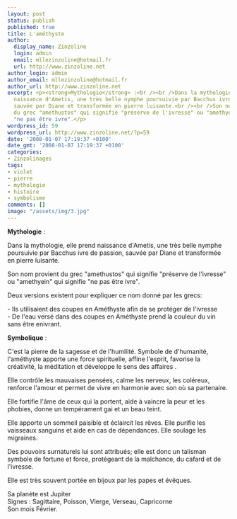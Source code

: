 ```yaml
---
layout: post
status: publish
published: true
title: L'améthyste
author:
  display_name: Zinzoline
  login: admin
  email: mllezinzoline@hotmail.fr
  url: http://www.zinzoline.net
author_login: admin
author_email: mllezinzoline@hotmail.fr
author_url: http://www.zinzoline.net
excerpt: <p><strong>Mythologie</strong> :<br /><br />Dans la mythologie, elle prend
  naissance d'Ametis, une très belle nymphe poursuivie par Bacchus ivre de passion,
  sauvée par Diane et transformée en pierre luisante.<br /><br />Son nom provient
  du grec "amethustos" qui signifie "préserve de l'ivresse" ou "amethyein" qui signifie
  "ne pas être ivre".</p>
wordpress_id: 59
wordpress_url: http://www.zinzoline.net/?p=59
date: '2008-01-07 17:19:37 +0100'
date_gmt: '2008-01-07 17:19:37 +0100'
categories:
- Zinzolinages
tags:
- violet
- pierre
- mythologie
- histoire
- symbolisme
comments: []
image: "/assets/img/3.jpg"
---
```

<p style="text-align: justify;"><strong>Mythologie</strong> :</p>
<p>Dans la mythologie, elle prend naissance d'Ametis, une très belle nymphe poursuivie par Bacchus ivre de passion, sauvée par Diane et transformée en pierre luisante.</p>
<p>Son nom provient du grec "amethustos" qui signifie "préserve de l'ivresse" ou "amethyein" qui signifie "ne pas être ivre".<a id="more"></a><a id="more-59"></a></p>
<p>Deux versions existent pour expliquer ce nom donné par les grecs:</p>
<p>- Ils utilisaient des coupes en Améthyste afin de se protéger de l'ivresse<br />- De l'eau versé dans des coupes en Améthyste prend la couleur du vin sans être enivrant.</p>
<p><strong>Symbolique</strong> :</p>
<p>C'est la pierre de la sagesse et de l'humilité. Symbole de d'humanité, l'améthyste apporte une force spirituelle, affine l'esprit, favorise la créativité, la méditation et développe le sens des affaires .</p>
<p>Elle contrôle les mauvaises pensées, calme les nerveux, les coléreux, renforce l'amour et permet de vivre en harmonie avec son où sa partenaire.</p>
<p>Elle fortifie l'âme de ceux qui la portent, aide à vaincre la peur et les phobies, donne un tempérament gai et un beau teint.</p>
<p>Elle apporte un sommeil paisible et éclaircit les rêves. Elle purifie les vaisseaux sanguins et aide en cas de dépendances. Elle soulage les migraines.</p>
<p>Des pouvoirs surnaturels lui sont attribués; elle est donc un talisman symbole de fortune et force, protégeant de la malchance, du cafard et de l'ivresse.</p>
<p>Elle est très souvent portée en bijoux par les papes et évêques.</p>
<p>Sa planète est Jupiter<br />Signes : Sagittaire, Poisson, Vierge, Verseau, Capricorne<br />Son mois Février.</p>
